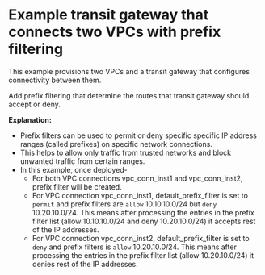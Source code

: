 # Example transit gateway that connects two VPCs with prefix filtering

This example provisions two VPCs and a transit gateway that configures connectivity between them.

Add prefix filtering that determine the routes that transit gateway should accept or deny.

**Explanation:**
- Prefix filters can be used to permit or deny specific specific IP address ranges (called prefixes) on specific network connections.
- This helps to allow only traffic from trusted networks and block unwanted traffic from certain ranges.
- In this example, once deployed-
  - For both VPC connections vpc_conn_inst1 and vpc_conn_inst2, prefix filter will be created.
  - For VPC connection vpc_conn_inst1, default_prefix_filter is set to `permit` and prefix filters are `allow` 10.10.10.0/24 but `deny` 10.20.10.0/24. This means after processing the entries in the prefix filter list (allow 10.10.10.0/24 and deny 10.20.10.0/24) it accepts rest of the IP addresses.
  - For VPC connection vpc_conn_inst2, default_prefix_filter is set to `deny` and prefix filters is `allow` 10.20.10.0/24. This means after processing the entries in the prefix filter list (allow 10.20.10.0/24) it denies rest of the IP addresses.
